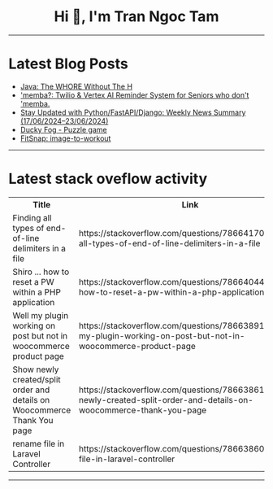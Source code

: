 <h1 align="center">Hi 👋, I'm Tran Ngoc Tam</h1>

---

# Latest Blog Posts 
<!-- BLOG-POST-LIST:START -->
- [Java: The WHORE Without The H](https://dev.to/one/java-the-whore-without-the-h-4c0n)
- [&#39;memba?: Twilio &amp; Vertex AI Reminder System for Seniors who don&#39;t &#39;memba.](https://dev.to/richardevcom/memba-twilio-vertex-ai-reminder-system-for-seniors-who-dont-memba-5h02)
- [Stay Updated with Python/FastAPI/Django: Weekly News Summary &lpar;17/06/2024–23/06/2024&rpar;](https://dev.to/poovarasu/stay-updated-with-pythonfastapidjango-weekly-news-summary-17062024-23062024-5g3n)
- [Ducky Fog - Puzzle game](https://dev.to/ivanaxei/ducky-fog-puzzle-game-2km5)
- [FitSnap: image-to-workout](https://dev.to/matt_permentier_8d9ea83d9/fitsnap-image-to-workout-p81)
<!-- BLOG-POST-LIST:END -->

---

# Latest stack oveflow activity
<table>
  <tr><th>Title</th><th>Link</th></tr>
  <!-- STACKOVERFLOW:START --><tr><td>Finding all types of end-of-line delimiters in a file</td><td>https://stackoverflow.com/questions/78664170/finding-all-types-of-end-of-line-delimiters-in-a-file</td></tr><tr><td>Shiro ... how to reset a PW within a PHP application</td><td>https://stackoverflow.com/questions/78664044/shiro-how-to-reset-a-pw-within-a-php-application</td></tr><tr><td>Well my plugin working on post but not in woocommerce product page</td><td>https://stackoverflow.com/questions/78663891/well-my-plugin-working-on-post-but-not-in-woocommerce-product-page</td></tr><tr><td>Show newly created/split order and details on Woocommerce Thank You page</td><td>https://stackoverflow.com/questions/78663861/show-newly-created-split-order-and-details-on-woocommerce-thank-you-page</td></tr><tr><td>rename file in Laravel Controller</td><td>https://stackoverflow.com/questions/78663860/rename-file-in-laravel-controller</td></tr><!-- STACKOVERFLOW:END -->
</table>

---


